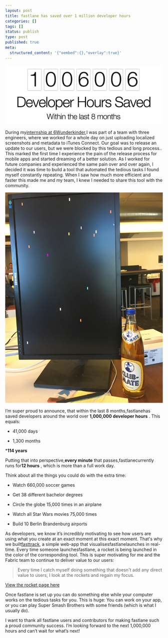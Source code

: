 ```yaml
---
layout: post
title: fastlane has saved over 1 million developer hours
categories: []
tags: []
status: publish
type: post
published: true
meta:
  structured_content: '{"oembed":{},"overlay":true}'
---
```


![](/squarespace_images/static_545299aae4b0e9514fe30c95_54529a29e4b025a90f45cc50_57057d4e1bbee0e5492038e5_1459977573799__img.png_)
  


During my[internship at 6Wunderkinder](https://krausefx.com/blog/6-wunderkinder),I was part of a team with three engineers, where we worked for a whole day on just uploading localized screenshots and metadata to iTunes Connect. Our goal was to release an update to our users, but we were blocked by this tedious and long process.. This marked the first time I experience the pain of the release process for mobile apps and started dreaming of a better solution. As I worked for future companies and experienced the same pain over and over again, I decided it was time to build a tool that automated the tedious tasks I found myself constantly repeating. When I saw how much more efficient and faster this made me and my team, I knew I needed to share this tool with the community.
  
      
![](/squarespace_images/static_545299aae4b0e9514fe30c95_54529a29e4b025a90f45cc50_56fcaf45f699bbd57404856a_1459400594906__img.jpg_)
  


I’m super proud to announce, that within the last 8 months,fastlanehas saved developers around the world over 
**1,000,000 developer hours**
. This equals:

* 41,000 days


* 1,300 months


***114 years**

Putting that into perspective,**every minute**
that passes,fastlanecurrently runs for**12 hours**
, which is more than a full work day.

Think about all the things you could do with the extra time:

* Watch 660,000 soccer games


* Get 38 different bachelor degrees


* Circle the globe 15,000 times in an airplane


* Watch all Star Wars movies 75,000 times


* Build 10 Berlin Brandenburg airports

As developers, we know it’s incredibly motivating to see how users are using what you create at an exact moment at this exact moment. That's why we built[fasttrack](https://github.com/krausefx/fasttrack), a simple web-app that visualisesfastlanelaunches in real-time. Every time someone launchesfastlane, a rocket is being launched in the color of the corresponding tool. This is super motivating for me and the Fabric team to continue to deliver value to our users:

>Every time I catch myself doing something that doesn't add any direct value to users, I look at the rockets and regain my focus.


[View the rocket page here](https://fastlane.github.io/fasttrack/)

Once 
fastlane is set up you can do something else while your computer works on the tedious tasks for you. This is huge: You can work on your app, or you can play Super Smash Brothers with some friends (which is what I usually do).

I want to thank all 
fastlane users and contributors for making 
fastlane such a proud community success. I’m looking forward to the next 1,000,000 hours and can’t wait for what’s next!
